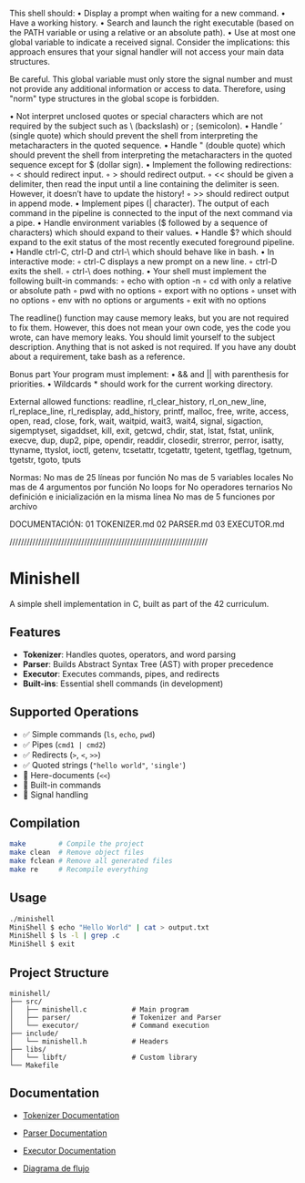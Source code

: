 This shell should:
• Display a prompt when waiting for a new command.
• Have a working history.
• Search and launch the right executable (based on the PATH variable or using a
relative or an absolute path).
• Use at most one global variable to indicate a received signal. Consider the
implications: this approach ensures that your signal handler will not access your
main data structures.

Be careful. This global variable must only store the signal number
and must not provide any additional information or access to data.
Therefore, using "norm" type structures in the global scope is
forbidden.

• Not interpret unclosed quotes or special characters which are not required by the
subject such as \ (backslash) or ; (semicolon).
• Handle ’ (single quote) which should prevent the shell from interpreting the metacharacters in the quoted sequence.
• Handle " (double quote) which should prevent the shell from interpreting the metacharacters in the quoted sequence except for $ (dollar sign).
• Implement the following redirections:
◦ < should redirect input.
◦ > should redirect output.
◦ << should be given a delimiter, then read the input until a line containing the
delimiter is seen. However, it doesn’t have to update the history!
◦ >> should redirect output in append mode.
• Implement pipes (| character). The output of each command in the pipeline is
connected to the input of the next command via a pipe.
• Handle environment variables ($ followed by a sequence of characters) which
should expand to their values.
• Handle $? which should expand to the exit status of the most recently executed
foreground pipeline.
• Handle ctrl-C, ctrl-D and ctrl-\ which should behave like in bash.
• In interactive mode:
◦ ctrl-C displays a new prompt on a new line.
◦ ctrl-D exits the shell.
◦ ctrl-\ does nothing.
• Your shell must implement the following built-in commands:
◦ echo with option -n
◦ cd with only a relative or absolute path
◦ pwd with no options
◦ export with no options
◦ unset with no options
◦ env with no options or arguments
◦ exit with no options

The readline() function may cause memory leaks, but you are not required to fix them.
However, this does not mean your own code, yes the code you wrote, can have
memory leaks.
You should limit yourself to the subject description. Anything that
is not asked is not required.
If you have any doubt about a requirement, take bash as a reference.

Bonus part
Your program must implement:
• && and || with parenthesis for priorities.
• Wildcards * should work for the current working directory.

External allowed functions:
readline,
rl_clear_history,
rl_on_new_line,
rl_replace_line,
rl_redisplay,
add_history,
printf,
malloc,
free,
write,
access,
open,
read,
close,
fork,
wait,
waitpid,
wait3,
wait4,
signal,
sigaction,
sigemptyset,
sigaddset,
kill,
exit,
getcwd,
chdir,
stat,
lstat,
fstat,
unlink,
execve,
dup,
dup2,
pipe,
opendir,
readdir,
closedir,
strerror,
perror,
isatty,
ttyname,
ttyslot,
ioctl,
getenv,
tcsetattr,
tcgetattr,
tgetent,
tgetflag,
tgetnum,
tgetstr,
tgoto,
tputs

Normas:
No mas de 25 líneas por función
No mas de 5 variables locales
No mas de 4 argumentos por función
No loops for
No operadores ternarios
No definición e inicialización en la misma línea
No mas de 5 funciones por archivo

DOCUMENTACIÓN:
01 TOKENIZER.md
02 PARSER.md
03 EXECUTOR.md

/////////////////////////////////////////////////////////////////////

# Minishell

A simple shell implementation in C, built as part of the 42 curriculum.

## Features

- **Tokenizer**: Handles quotes, operators, and word parsing
- **Parser**: Builds Abstract Syntax Tree (AST) with proper precedence
- **Executor**: Executes commands, pipes, and redirects
- **Built-ins**: Essential shell commands (in development)

## Supported Operations

- ✅ Simple commands (`ls`, `echo`, `pwd`)
- ✅ Pipes (`cmd1 | cmd2`)
- ✅ Redirects (`>`, `<`, `>>`)
- ✅ Quoted strings (`"hello world"`, `'single'`)
- 🔄 Here-documents (`<<`)
- 🔄 Built-in commands
- 🔄 Signal handling

## Compilation

```bash
make        # Compile the project
make clean  # Remove object files
make fclean # Remove all generated files
make re     # Recompile everything
```

## Usage

```bash
./minishell
MiniShell $ echo "Hello World" | cat > output.txt
MiniShell $ ls -l | grep .c
MiniShell $ exit
```

## Project Structure

```
minishell/
├── src/
│   ├── minishell.c           # Main program
│   ├── parser/               # Tokenizer and Parser
│   └── executor/             # Command execution
├── include/
│   └── minishell.h           # Headers
├── libs/
│   └── libft/                # Custom library
└── Makefile
```

## Documentation

- [Tokenizer Documentation](src/parser/TOKENIZER.md)
- [Parser Documentation](src/parser/PARSER.md)
- [Executor Documentation](src/executor/EXECUTOR.md)

- [Diagrama de flujo](https://drive.google.com/file/d/1-e-mVJqCs4iEwFcrT4Gj1ZK9nA2s-GDI/view?usp=sharing)